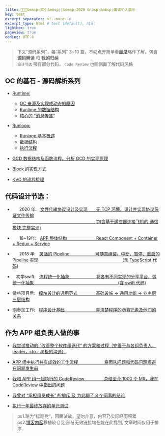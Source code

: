 ```yaml
---
title: 🧑🏻‍💻&emsp;索引&emsp;|&emsp;2020 &nbsp;&nbsp;面试个人展示
key: test
excerpt_separator: <!--more-->
excerpt_type: html # text (default), html
lightbox: true
pageview: true
coding: UTF-8
---  
```


>下文“源码系列”，每“系列” 3~10 篇，不妨点开简单看[目录](http://127.0.0.1:4000/2020/09/12/%E7%B4%A2%E5%BC%95-OC-%E7%9A%84%E6%BA%90%E7%A0%81%E8%A7%A3%E6%9E%90%E7%B3%BB%E5%88%97.html)略作了解，包含**源码解读** 和 **我的归纳**  
>`设计节选` 带有部分代码， `Code Review` 也能侧面了解代码风格  

## OC 的基石 - 源码解析系列
* [Runtime:](https://mjxin.github.io/2020/09/12/%E7%B4%A2%E5%BC%95-OC-%E7%9A%84%E6%BA%90%E7%A0%81%E8%A7%A3%E6%9E%90%E7%B3%BB%E5%88%97.html#runtime-%E7%B3%BB%E5%88%97) 
  * [OC 来源及实现成动态的原因](https://mjxin.github.io/2020/08/27/OC%E5%9F%BA%E7%9F%B3-Runtime-%E6%AD%A3%E6%96%871.html)
  * [Runtime 的数据结构](https://mjxin.github.io/2020/08/26/OC%E5%9F%BA%E7%9F%B3-Runtime-%E6%AD%A3%E6%96%872.html)
  * [核心的 ”消息传递“](https://mjxin.github.io/2020/08/25/OC%E5%9F%BA%E7%9F%B3-Runtime-%E6%AD%A3%E6%96%873.html)

* [Runloop:](https://mjxin.github.io/2020/09/12/%E7%B4%A2%E5%BC%95-OC-%E7%9A%84%E6%BA%90%E7%A0%81%E8%A7%A3%E6%9E%90%E7%B3%BB%E5%88%97.html#runloop-%E7%B3%BB%E5%88%97) 
  * [Runloop 基本概述](https://mjxin.github.io/2020/08/20/OC%E5%9F%BA%E7%9F%B3-Runloop-%E6%AD%A3%E6%96%871.html)
  * [数据结构](https://mjxin.github.io/2020/08/20/OC%E5%9F%BA%E7%9F%B3-Runloop-%E6%AD%A3%E6%96%871.html) 
  * [执行流程](https://mjxin.github.io/2020/08/18/OC%E5%9F%BA%E7%9F%B3-Runloop-%E6%AD%A3%E6%96%873.html)  

* [GCD 数据结构及函数流程，分析 GCD 的实现原理](https://mjxin.github.io/2020/09/12/%E7%B4%A2%E5%BC%95-OC-%E7%9A%84%E6%BA%90%E7%A0%81%E8%A7%A3%E6%9E%90%E7%B3%BB%E5%88%97.html#gcd-%E7%B3%BB%E5%88%97)

* [Block 的实现方式](https://mjxin.github.io/2020/08/15/OC%E5%9F%BA%E7%9F%B3-Block-%E6%AD%A3%E6%96%87.html)

* [KVO 的流程梳理](https://mjxin.github.io/2020/08/16/OC%E5%9F%BA%E7%9F%B3-KVO-%E6%AD%A3%E6%96%87.html)

## 代码设计节选：
* &emsp;&nbsp;&nbsp;2020 年: &nbsp;&nbsp;[文件传输协议设计及实现&emsp;&emsp;无 TCP 环境，设计并实现协议保证文件传输  
&emsp;&emsp;&emsp;&emsp;&emsp;&emsp;&emsp;&emsp;&emsp;&emsp;&emsp;&emsp;&emsp;&emsp;&emsp;&emsp;&emsp;&emsp;&emsp;&nbsp;(包含基于遥控器连接飞机的 通信模块 完整实现)](https://mjxin.github.io/2020/10/20/%E8%AE%BE%E8%AE%A1%E4%B8%93%E9%A2%98-USB%E6%96%87%E4%BB%B6%E4%BC%A0%E8%BE%93%E5%8D%8F%E8%AE%AE.html)

* &emsp;&nbsp;&nbsp;18~19年: &nbsp;&nbsp;[APP 整体结构&emsp;&emsp;&emsp;&emsp;&emsp;&emsp;&nbsp;&nbsp; React Component + Container + Redux + Service](https://mjxin.github.io/2020/10/19/%E8%AE%BE%E8%AE%A1%E4%B8%93%E9%A2%98-APP%E7%BB%93%E6%9E%84.html)

* &emsp;&nbsp;&nbsp;2018 年: &nbsp;&nbsp;[灵活的 Pipeline&emsp;&emsp;&emsp;&emsp;&emsp;&emsp;可随意组装，中断、暂停、重启的 Pipeline 实现 
&emsp;&emsp;&emsp;&emsp;&emsp;&emsp;&emsp;&emsp;&emsp;&emsp;&emsp;&emsp;&emsp;&emsp;&emsp;&emsp;&emsp;&emsp;&emsp;&nbsp;(含 TypeScript 代码)](https://mjxin.github.io/2020/10/18/%E8%AE%BE%E8%AE%A1%E4%B8%93%E9%A2%98-%E7%81%B5%E6%B4%BB%E6%8B%BC%E8%A3%85%E7%9A%84-Pipeline.html)

* &nbsp;&nbsp;&nbsp;初学swift: &nbsp;&nbsp;[流程统一化抽象&emsp;&emsp;&emsp;&emsp;&emsp;&emsp; 将各有不同实现的分享平台，做统一化抽象
&emsp;&emsp;&emsp;&emsp;&emsp;&emsp;&emsp;&emsp;&emsp;&emsp;&emsp;&emsp;&emsp;&emsp;&emsp;&emsp;&emsp;&emsp;&emsp;&nbsp;(含 swift 代码)](https://mjxin.github.io/2020/10/16/%E8%AE%BE%E8%AE%A1%E4%B8%93%E9%A2%98-%E5%88%86%E4%BA%AB%E6%A8%A1%E5%9D%97.html)

* 做些项目后: &nbsp;&nbsp;[模块设计的通用范式&emsp;&emsp;&emsp;&emsp; 基础设施 -> 通用功能 -> 业务层 三层结构](https://mjxin.github.io/2020/10/17/%E8%AE%BE%E8%AE%A1%E4%B8%93%E9%A2%98-%E6%A8%A1%E5%9D%97%E8%AE%BE%E8%AE%A1%E9%80%9A%E7%94%A8%E8%8C%83%E5%BC%8F.html)

* 刚参加工作: &nbsp;&nbsp;[程序设计基础&emsp;&emsp;&emsp;&emsp;&emsp;&emsp;&emsp; 弄清楚程序的*所有*元素及他们的关系](https://mjxin.github.io/2020/10/15/%E8%AE%BE%E8%AE%A1%E4%B8%93%E9%A2%98-%E7%A8%8B%E5%BA%8F%E6%9C%89%E4%BB%80%E4%B9%88%E5%85%83%E7%B4%A0.html)

## 作为 APP 组负责人做的事
* [我尝试推动的 ”改善整个软件组迭代“ 的方案和过程（完善于与各组负责人，leader，cto，老板的沟通）](https://mjxin.github.io/2020/10/12/%E7%B4%A2%E5%BC%95-%E6%94%B9%E8%BF%9B%E5%85%AC%E5%8F%B8%E8%BD%AF%E4%BB%B6%E7%BB%84%E8%BF%AD%E4%BB%A3%E5%B0%9D%E8%AF%95.html)

* [APP 组中执行并有成效的工作流程 &emsp;&emsp;&emsp;&emsp;&emsp;&nbsp;&nbsp; 将团队问题和代码问题规避在问题发生前](https://mjxin.github.io/2020/08/10/%E5%B7%A5%E7%A8%8B%E4%B8%93%E9%A2%98-APP%E7%BB%84%E6%8E%A8%E8%A1%8C%E7%9A%84%E5%B7%A5%E4%BD%9C%E6%B5%81%E7%A8%8B.html)

* [我和 APP 组一起执行的 CodeReview &emsp;&emsp;&emsp;&emsp; 总结至今 1000 个 MR，我在 CodeReview 中指出的问题](https://mjxin.github.io/2020/08/08/%E5%B7%A5%E7%A8%8B%E4%B8%93%E9%A2%98-CodeReview%E6%88%90%E6%9E%9C%E5%9B%9E%E9%A1%BE.html)

* [我曾对 “承担组员成长” 的排斥 及 为此聊了 8 个同事的结论](https://mjxin.github.io/2020/08/05/%E5%85%B3%E4%BA%8E%E6%80%8E%E4%B9%88%E5%AF%B9%E5%BE%85%E5%85%AC%E5%8F%B8%E4%B8%8E%E5%90%8C%E4%BA%8B.html)

* [执行一年最终放弃的单元测试](https://mjxin.github.io/2020/08/04/%E5%B7%A5%E7%A8%8B%E4%B8%93%E9%A2%98-%E5%8D%95%E5%85%83%E6%B5%8B%E8%AF%95.html)

> ps1.略为”标题党“，因面试故，望勿介意，内容乃实际经历积累  
> ps2.[博客内容](https://mjxin.github.io/)移植较仓促,部分无效链接均在能在此找到, 文章时间仅用于排序
